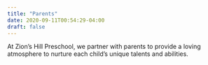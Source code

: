 ```yaml
---
title: "Parents"
date: 2020-09-11T00:54:29-04:00
draft: false
---
```


At Zion’s Hill Preschool, we partner with parents to provide a loving atmosphere to nurture each child’s unique talents and abilities.

